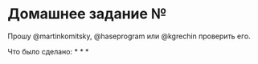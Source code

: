 # Домашнее задание №

Прошу @martinkomitsky, @haseprogram или @kgrechin проверить его.

Что было сделано:
*
*
*
